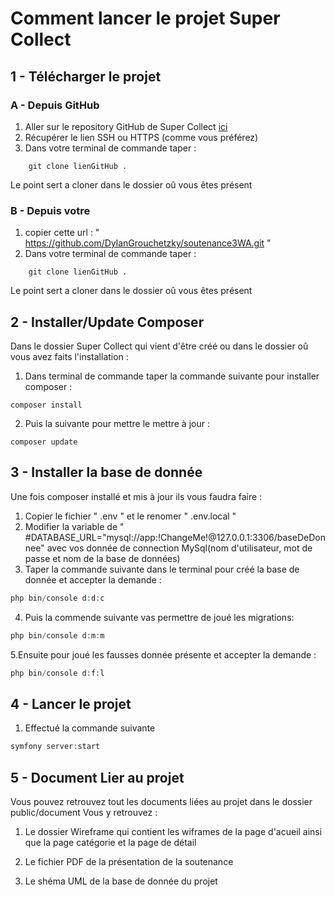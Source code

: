 # Comment lancer le projet Super Collect

## 1 - Télécharger le projet 

### A - Depuis GitHub

1. Aller sur le repository GitHub de Super Collect [ici](https://github.com/DylanGrouchetzky/soutenance3WA) 
2. Récupérer le lien SSH ou HTTPS (comme vous préférez)
3. Dans votre terminal de commande taper :
```git 
    git clone lienGitHub .
```
Le point sert a cloner dans le dossier oû vous êtes présent

### B - Depuis votre

1. copier cette url : " https://github.com/DylanGrouchetzky/soutenance3WA.git "
2. Dans votre terminal de commande taper :
```git 
    git clone lienGitHub .
```
Le point sert a cloner dans le dossier oû vous êtes présent

## 2 - Installer/Update Composer

Dans le dossier Super Collect qui vient d'être créé ou dans le dossier oû vous avez faits l'installation :

1. Dans terminal de commande taper la commande suivante pour installer composer :
```composer
composer install
```
2. Puis la suivante pour mettre le mettre à jour :
```composer
composer update
```

## 3 - Installer la base de donnée

Une fois composer installé et mis à jour ils vous faudra faire :

1. Copier le fichier " .env " et le renomer " .env.local " 
2. Modifier la variable de " #DATABASE_URL="mysql://app:!ChangeMe!@127.0.0.1:3306/baseDeDonnee" avec vos donnée de connection MySql(nom d'utilisateur, mot de passe et nom de la base de données)
3. Taper la commande suivante dans le terminal pour créé la base de donnée et accepter la demande :
```php
php bin/console d:d:c
```
4. Puis la commende suivante vas permettre de joué les migrations:
```php
php bin/console d:m:m
```
5.Ensuite pour joué les fausses donnée présente et accepter la demande :
```php
php bin/console d:f:l
```

## 4 - Lancer le projet

1. Effectué la commande suivante 
```php 
symfony server:start 
```

## 5 - Document Lier au projet 

Vous pouvez retrouvez tout les documents liées au projet dans le dossier public/document
Vous y retrouvez :

1. Le dossier Wireframe qui contient les wiframes de la page d'acueil ainsi que la page catégorie et la page de détail

2. Le fichier PDF de la présentation de la soutenance

3. Le shéma UML de la base de donnée du projet
